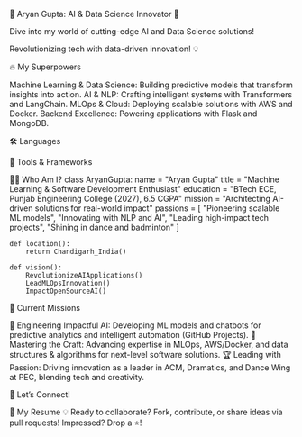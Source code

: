 🚀 Aryan Gupta: AI & Data Science Innovator 👋


Dive into my world of cutting-edge AI and Data Science solutions!
  
  

Revolutionizing tech with data-driven innovation! 💡

🔥 My Superpowers

Machine Learning & Data Science: Building predictive models that transform insights into action.
AI & NLP: Crafting intelligent systems with Transformers and LangChain.
MLOps & Cloud: Deploying scalable solutions with AWS and Docker.
Backend Excellence: Powering applications with Flask and MongoDB.

🛠 Languages
   
🧰 Tools & Frameworks
       
🙋‍♂️ Who Am I?
class AryanGupta:
    name = "Aryan Gupta"
    title = "Machine Learning & Software Development Enthusiast"
    education = "BTech ECE, Punjab Engineering College (2027), 6.5 CGPA"
    mission = "Architecting AI-driven solutions for real-world impact"
    passions = [
        "Pioneering scalable ML models",
        "Innovating with NLP and AI",
        "Leading high-impact tech projects",
        "Shining in dance and badminton"
    ]

    def location():
        return Chandigarh_India()

    def vision():
        RevolutionizeAIApplications()
        LeadMLOpsInnovation()
        ImpactOpenSourceAI()

🌟 Current Missions

🔬 Engineering Impactful AI: Developing ML models and chatbots for predictive analytics and intelligent automation (GitHub Projects).
🌱 Mastering the Craft: Advancing expertise in MLOps, AWS/Docker, and data structures & algorithms for next-level software solutions.
🏆 Leading with Passion: Driving innovation as a leader in ACM, Dramatics, and Dance Wing at PEC, blending tech and creativity.

🔗 Let’s Connect!

📄 My Resume 
💡 Ready to collaborate? Fork, contribute, or share ideas via pull requests! Impressed? Drop a ⭐!
